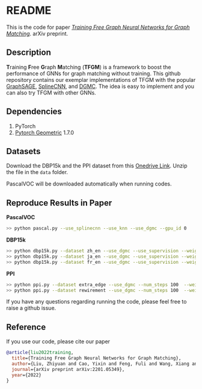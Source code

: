 # README

This is the code for paper *[Training Free Graph Neural Networks for Graph Matching](https://arxiv.org/pdf/2201.05349.pdf)*. arXiv preprint.

## Description

**T**raining **F**ree **G**raph **M**atching (**TFGM**) is a framework to boost the performance of GNNs for graph matching without training. This github repository contains our exemplar implementations of TFGM with the popular [GraphSAGE](https://github.com/williamleif/GraphSAGE), [SplineCNN](https://github.com/rusty1s/pytorch_spline_conv), and [DGMC](https://github.com/rusty1s/deep-graph-matching-consensus). The idea is easy to implement and you can also try TFGM with other GNNs.

## Dependencies

1. PyTorch
2. [Pytorch Geometric](https://github.com/rusty1s/pytorch_geometric) 1.7.0

## Datasets

Download the DBP15k and the PPI dataset from this [Onedrive Link](https://1drv.ms/u/s!AuQRz5abAH5T7mW2VuUCVsUJW-hd?e=nRn2T5). Unzip the file in the `data` folder.

PascalVOC will be downloaded automatically when running codes.

## Reproduce Results in Paper

**PascalVOC**

```bash
>> python pascal.py --use_splinecnn --use_knn --use_dgmc --gpu_id 0
```

**DBP15k**

```bash
>> python dbp15k.py --dataset zh_en --use_dgmc --use_supervision --weight_free --gpu_id 0 ## Chinese-English KG pair
>> python dbp15k.py --dataset ja_en --use_dgmc --use_supervision --weight_free --gpu_id 0 ## Japanese-English KG pair
>> python dbp15k.py --dataset fr_en --use_dgmc --use_supervision --weight_free --gpu_id 0 ## French-English KG pair
```
    
**PPI**

```bash
>> python ppi.py --dataset extra_edge --use_dgmc --num_steps 100  --weight_free --rnd_dim 128 --gpu_id 0  ## Low-Conf Edge dataset
>> python ppi.py --dataset rewirement --use_dgmc --num_steps 100  --weight_free --rnd_dim 128 --gpu_id 0  ## Random Rewirement dataset
```

If you have any questions regarding running the code, please feel free to raise a github issue.

## Reference

If you use our code, please cite our paper

```bib
@article{liu2022training,
  title={Training Free Graph Neural Networks for Graph Matching},
  author={Liu, Zhiyuan and Cao, Yixin and Feng, Fuli and Wang, Xiang and Tang, Jie and Kawaguchi, Kenji and Chua, Tat-Seng},
  journal={arXiv preprint arXiv:2201.05349},
  year={2022}
}
```
